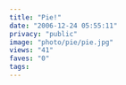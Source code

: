 ```yaml
---
title: "Pie!"
date: "2006-12-24 05:55:11"
privacy: "public"
image: "photo/pie/pie.jpg"
views: "41"
faves: "0"
tags:
---
```


